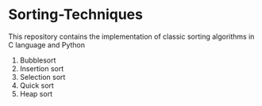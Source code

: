 # Sorting-Techniques

This repository contains the implementation of classic sorting algorithms in C language and Python
  1. Bubblesort
  2. Insertion sort
  3. Selection sort
  4. Quick sort
  5. Heap sort
